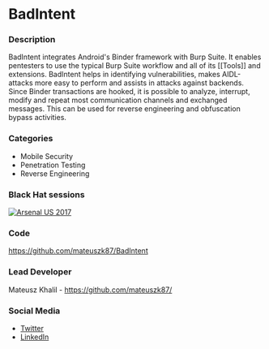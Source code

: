 # BadIntent

### Description
BadIntent integrates Android's Binder framework with Burp Suite. It enables pentesters to use the typical Burp Suite workflow and all of its [[Tools]] and extensions. BadIntent helps in identifying vulnerabilities, makes AIDL-attacks more easy to perform and assists in attacks against backends. Since Binder transactions are hooked, it is possible to analyze, interrupt, modify and repeat most communication channels and exchanged messages. This can be used for reverse engineering and obfuscation bypass activities. 

### Categories
* Mobile Security
* Penetration Testing
* Reverse Engineering

### Black Hat sessions
[![Arsenal US 2017](https://rawgit.com/toolswatch/badges/master/arsenal/usa/2017.svg)](https://www.blackhat.com/us-17/arsenal/schedule/#badintent---integrating-android-with-burp-8044)

 
### Code 
https://github.com/mateuszk87/BadIntent

### Lead Developer
Mateusz Khalil - https://github.com/mateuszk87/

### Social Media 
* [Twitter](https://twitter.com/mateuszk87)
* [LinkedIn](https://linkedin.com/in/mateusz-khalil-2bb885a0)
        
              
